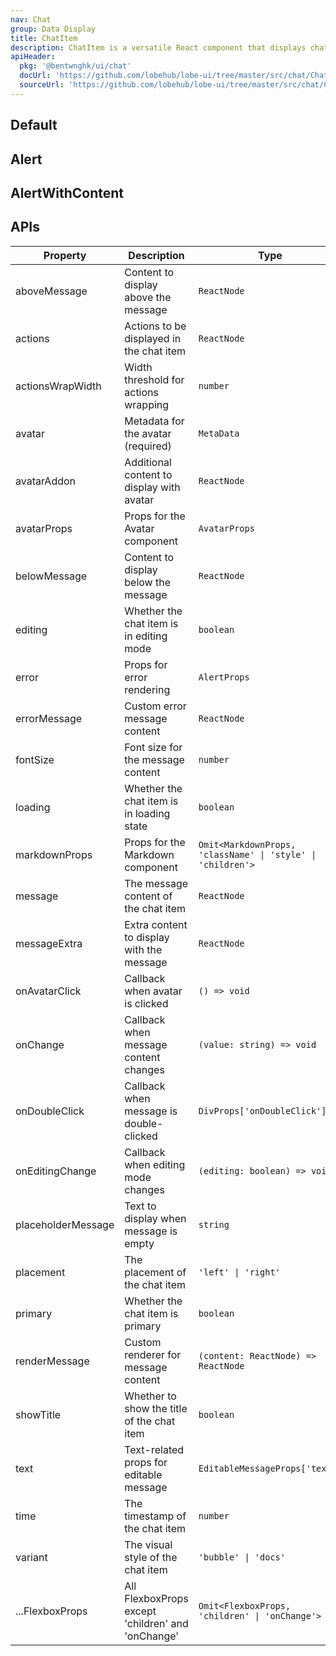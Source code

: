 ```yaml
---
nav: Chat
group: Data Display
title: ChatItem
description: ChatItem is a versatile React component that displays chat messages with support for avatars, message content, and interactive actions. It offers various styling options including bubble and docs variants, left/right placement, and responsive layouts. Features include loading states, error handling, editability, and custom rendering options.
apiHeader:
  pkg: '@bentwnghk/ui/chat'
  docUrl: 'https://github.com/lobehub/lobe-ui/tree/master/src/chat/ChatItem/index.md'
  sourceUrl: 'https://github.com/lobehub/lobe-ui/tree/master/src/chat/ChatItem/index.tsx'
---
```


## Default

<code src="./demos/index.tsx" nopadding></code> <code src="./demos/table.tsx" nopadding></code> <code src="./demos/code.tsx" nopadding></code> <code src="./demos/Editing.tsx"></code>

## Alert

<code src="./demos/Alert.tsx" nopadding></code> <code src="./demos/AlertWithDefaultMessagePlacehoder.tsx" nopadding></code>

## AlertWithContent

<code src="./demos/AlertWithContent.tsx" nopadding></code>

## APIs

| Property           | Description                                       | Type                                                        | Default    |
| ------------------ | ------------------------------------------------- | ----------------------------------------------------------- | ---------- |
| aboveMessage       | Content to display above the message              | `ReactNode`                                                 | -          |
| actions            | Actions to be displayed in the chat item          | `ReactNode`                                                 | -          |
| actionsWrapWidth   | Width threshold for actions wrapping              | `number`                                                    | -          |
| avatar             | Metadata for the avatar (required)                | `MetaData`                                                  | -          |
| avatarAddon        | Additional content to display with avatar         | `ReactNode`                                                 | -          |
| avatarProps        | Props for the Avatar component                    | `AvatarProps`                                               | -          |
| belowMessage       | Content to display below the message              | `ReactNode`                                                 | -          |
| editing            | Whether the chat item is in editing mode          | `boolean`                                                   | `false`    |
| error              | Props for error rendering                         | `AlertProps`                                                | -          |
| errorMessage       | Custom error message content                      | `ReactNode`                                                 | -          |
| fontSize           | Font size for the message content                 | `number`                                                    | -          |
| loading            | Whether the chat item is in loading state         | `boolean`                                                   | `false`    |
| markdownProps      | Props for the Markdown component                  | `Omit<MarkdownProps, 'className' \| 'style' \| 'children'>` | -          |
| message            | The message content of the chat item              | `ReactNode`                                                 | -          |
| messageExtra       | Extra content to display with the message         | `ReactNode`                                                 | -          |
| onAvatarClick      | Callback when avatar is clicked                   | `() => void`                                                | -          |
| onChange           | Callback when message content changes             | `(value: string) => void`                                   | -          |
| onDoubleClick      | Callback when message is double-clicked           | `DivProps['onDoubleClick']`                                 | -          |
| onEditingChange    | Callback when editing mode changes                | `(editing: boolean) => void`                                | -          |
| placeholderMessage | Text to display when message is empty             | `string`                                                    | `"..."`    |
| placement          | The placement of the chat item                    | `'left' \| 'right'`                                         | `'left'`   |
| primary            | Whether the chat item is primary                  | `boolean`                                                   | `false`    |
| renderMessage      | Custom renderer for message content               | `(content: ReactNode) => ReactNode`                         | -          |
| showTitle          | Whether to show the title of the chat item        | `boolean`                                                   | `false`    |
| text               | Text-related props for editable message           | `EditableMessageProps['text']`                              | -          |
| time               | The timestamp of the chat item                    | `number`                                                    | -          |
| variant            | The visual style of the chat item                 | `'bubble' \| 'docs'`                                        | `'bubble'` |
| ...FlexboxProps    | All FlexboxProps except 'children' and 'onChange' | `Omit<FlexboxProps, 'children' \| 'onChange'>`              | -          |
